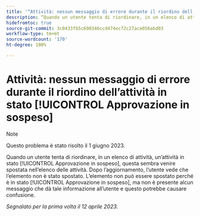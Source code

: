 ```yaml
---
title: '“Attività: nessun messaggio di errore durante il riordino dell’attività nello stato di approvazione in sospeso”'
description: “Quando un utente tenta di riordinare, in un elenco di attività, un’attività in stato [!UICONTROL Approvazione in sospeso], questa sembra venire spostata nell’elenco delle attività. Dopo l’aggiornamento, l’utente vede che l’elemento non è stato spostato. L’elemento non può essere spostato perché è in stato [!UICONTROL Approvazione in sospeso], ma non è presente alcun messaggio che dà tale informazione all’utente e questo potrebbe causare confusione.”
hidefromtoc: true
source-git-commit: 3c0433fb5c690346ccd474ec72c27ace056abd03
workflow-type: tm+mt
source-wordcount: '170'
ht-degree: 100%

---
```



# Attività: nessun messaggio di errore durante il riordino dell’attività in stato [!UICONTROL Approvazione in sospeso]

>[!NOTE]
>
>Questo problema è stato risolto il 1 giugno 2023.

Quando un utente tenta di riordinare, in un elenco di attività, un’attività in stato [!UICONTROL Approvazione in sospeso], questa sembra venire spostata nell’elenco delle attività. Dopo l’aggiornamento, l’utente vede che l’elemento non è stato spostato. L’elemento non può essere spostato perché è in stato [!UICONTROL Approvazione in sospeso], ma non è presente alcun messaggio che dà tale informazione all’utente e questo potrebbe causare confusione.

_Segnalato per la prima volta il 12 aprile 2023._

